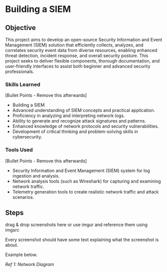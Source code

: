 # Building a SIEM

## Objective

This project aims to develop an open-source Security Information and Event Management (SIEM) solution that efficiently collects, analyzes, and correlates security event data from diverse resources, enabling enhanced threat detection, incident response, and overall security posture. This project seeks to deliver flexible components, thorough documentation, and user-friendly interfaces to assist both beginner and advanced security professionals.

### Skills Learned
[Bullet Points - Remove this afterwards]

- Building a SIEM
- Advanced understanding of SIEM concepts and practical application.
- Proficiency in analyzing and interpreting network logs.
- Ability to generate and recognize attack signatures and patterns.
- Enhanced knowledge of network protocols and security vulnerabilities.
- Development of critical thinking and problem-solving skills in cybersecurity.

### Tools Used
[Bullet Points - Remove this afterwards]

- Security Information and Event Management (SIEM) system for log ingestion and analysis.
- Network analysis tools (such as Wireshark) for capturing and examining network traffic.
- Telemetry generation tools to create realistic network traffic and attack scenarios.

## Steps
drag & drop screenshots here or use imgur and reference them using imgsrc

Every screenshot should have some text explaining what the screenshot is about.

Example below.

*Ref 1: Network Diagram*
